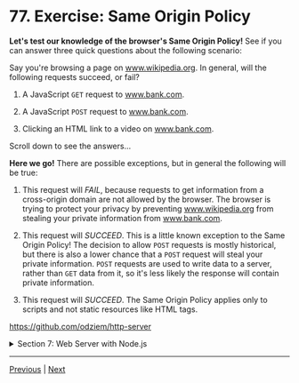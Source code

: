 # 77. Exercise: Same Origin Policy

**Let's test our knowledge of the browser's Same Origin Policy!** See if you can answer three quick questions about the following scenario:

Say you're browsing a page on www.wikipedia.org. In general, will the following requests succeed, or fail?

1. A JavaScript `GET` request to www.bank.com.

2. A JavaScript `POST` request to www.bank.com.

3. Clicking an HTML link to a video on www.bank.com.



Scroll down to see the answers...













**Here we go!** There are possible exceptions, but in general the following will be true:

1. This request will *FAIL*, because requests to get information from a cross-origin domain are not allowed by the browser. The browser is trying to protect your privacy by preventing www.wikipedia.org from stealing your private information from www.bank.com.

2. This request will *SUCCEED*. This is a little known exception to the Same Origin Policy! The decision to allow `POST` requests is mostly historical, but there is also a lower chance that a `POST` request will steal your private information. `POST` requests are used to write data to a server, rather than `GET` data from it, so it's less likely the response will contain private information.

3. This request will *SUCCEED*. The Same Origin Policy applies only to scripts and not static resources like HTML tags.



https://github.com/odziem/http-server

<details>
  <summary> Section 7: Web Server with Node.js </summary>

  - [Codebase: http-server](../src/s7_http-server/)

</details>

---

[Previous](./76_Same-Origin-Policy.md) | [Next](./78_Cross-Origin-Resource-Sharing-(CORS).md)